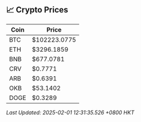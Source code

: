 ## 📈 Crypto Prices

| Coin | Price |
| ---- | ----- |
| BTC | $102223.0775 |
| ETH | $3296.1859 |
| BNB | $677.0781 |
| CRV | $0.7771 |
| ARB | $0.6391 |
| OKB | $53.1402 |
| DOGE | $0.3289 |

_Last Updated: 2025-02-01 12:31:35.526 +0800 HKT_